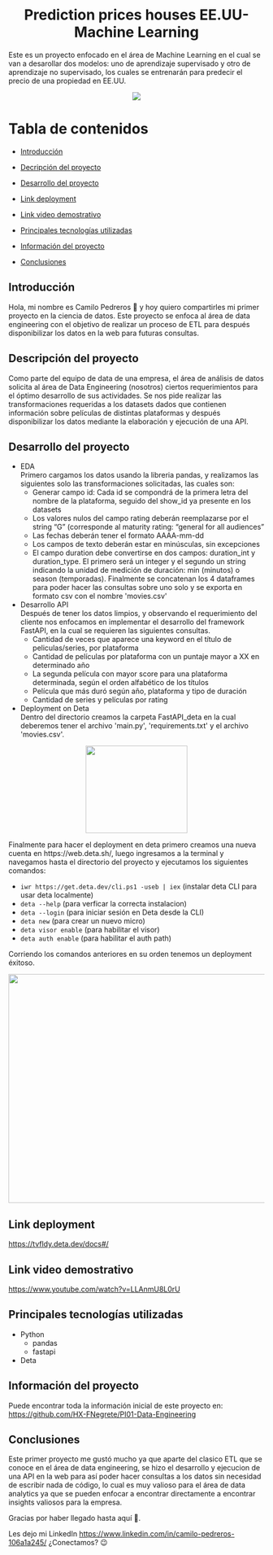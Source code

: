 <h1 align="center"> Prediction prices houses EE.UU- Machine Learning </h1>
Este es un proyecto enfocado en el área de Machine Learning en el cual se van a desarollar dos modelos: uno de aprendizaje supervisado y otro de aprendizaje no supervisado, los cuales se entrenarán para predecir el precio de una propiedad en EE.UU.

<p align="center">
   <img src="https://img.shields.io/badge/STATUS-%20FINALIZADO-green">
   </p>
   
# Tabla de contenidos
* [Introducción](#Introducción)

* [Decripción del proyecto](#Descripción-del-proyecto)

* [Desarrollo del proyecto](#Desarrollo-del-proyecto)

* [Link deployment](#Link-deployment)

* [Link video demostrativo](#Link-video-demostrativo)

* [Principales tecnologías utilizadas](#Principales-tecnologías-utilizadas)

* [Información del proyecto](#Información-del-proyecto)

* [Conclusiones](#Conclusiones)

## Introducción
Hola, mi nombre es Camilo Pedreros :wave: y hoy quiero compartirles mi primer proyecto
en la ciencia de datos. Este proyecto se enfoca al área de data engineering con el objetivo de realizar un proceso de ETL para después disponibilizar los datos en la web para futuras consultas.

## Descripción del proyecto
Como parte del equipo de data de una empresa, el área de análisis de datos solicita al área de Data Engineering (nosotros) ciertos requerimientos para el óptimo desarrollo de sus actividades.
Se nos pide realizar  las transformaciones requeridas a los datasets dados que contienen información sobre películas de distintas plataformas y después disponibilizar los datos mediante la elaboración y ejecución de una API.


## Desarrollo del proyecto

*  EDA \
Primero cargamos los datos usando la libreria pandas, y realizamos las siguientes solo las  transformaciones solicitadas, las cuales son:
    + Generar campo id: Cada id se compondrá de la primera letra del nombre de la plataforma, seguido del show_id ya presente en los datasets 
    + Los valores nulos del campo rating deberán reemplazarse por el string “G” (corresponde al maturity rating: “general for all audiences”
    + Las fechas deberán tener el formato AAAA-mm-dd
    + Los campos de texto deberán estar en minúsculas, sin excepciones
    + El campo duration debe convertirse en dos campos: duration_int y duration_type. El primero será un integer y el segundo un string indicando la unidad de medición de duración: min (minutos) o season (temporadas).
Finalmente se concatenan los 4 dataframes para poder hacer las consultas sobre uno solo y se exporta en formato csv con el nombre 'movies.csv'
* Desarrollo API \
Después de tener los datos limpios, y observando el requerimiento del cliente nos enfocamos en implementar el desarrollo del framework FastAPI, en la cual se requieren las siguientes consultas.
    + Cantidad de veces que aparece una keyword en el título de peliculas/series, por plataforma
    + Cantidad de películas por plataforma con un puntaje mayor a XX en determinado año
    + La segunda película con mayor score para una plataforma determinada, según el orden alfabético de los títulos
    + Película que más duró según año, plataforma y tipo de duración
    + Cantidad de series y películas por rating
* Deployment on Deta \
Dentro del directorio creamos la carpeta FastAPI_deta en la cual deberemos tener el archivo 'main.py', 'requirements.txt' y el archivo 'movies.csv'.
<p align="center">
  <img width="200" height="172" src="Images/dependencias.jpg">
</p>
Finalmente para hacer el deployment en deta primero creamos una nueva cuenta en https://web.deta.sh/, luego ingresamos a la terminal y navegamos hasta el directorio del proyecto y ejecutamos los siguientes comandos:

* `iwr https://get.deta.dev/cli.ps1 -useb | iex` (instalar deta CLI para usar deta localmente)
* `deta --help` (para verficar la correcta instalacion)
* `deta --login` (para iniciar sesión en Deta desde la CLI)
* `deta new` (para crear un nuevo micro)
* `deta visor enable` (para habilitar el visor)
* `deta auth enable` (para habilitar el auth path)

Corriendo los comandos anteriores en su orden tenemos un deployment éxitoso.
<p align="center">
  <img width="700" height="450" src="Images/APIweb.png">
</p>

## Link deployment 
https://tvfldy.deta.dev/docs#/

## Link video demostrativo 
https://www.youtube.com/watch?v=LLAnmU8L0rU

## Principales tecnologías utilizadas

* Python
    + pandas
    + fastapi
* Deta

## Información del proyecto
Puede encontrar toda la información inicial de este proyecto en: https://github.com/HX-FNegrete/PI01-Data-Engineering
## Conclusiones

Este primer proyecto me gustó mucho ya que aparte del clasico ETL que se conoce en el área de data engineering, se hizo el desarrollo y ejecucion de una API en la web para así poder hacer consultas a los datos sin necesidad de escribir nada de código, lo cual es muy valioso para el área de data analytics ya que se pueden enfocar a encontrar directamente a encontrar insights valiosos para la empresa.

Gracias por haber llegado hasta aquí 💛.

Les dejo mi LinkedIn https://www.linkedin.com/in/camilo-pedreros-106a1a245/ ¿Conectamos? 😉
